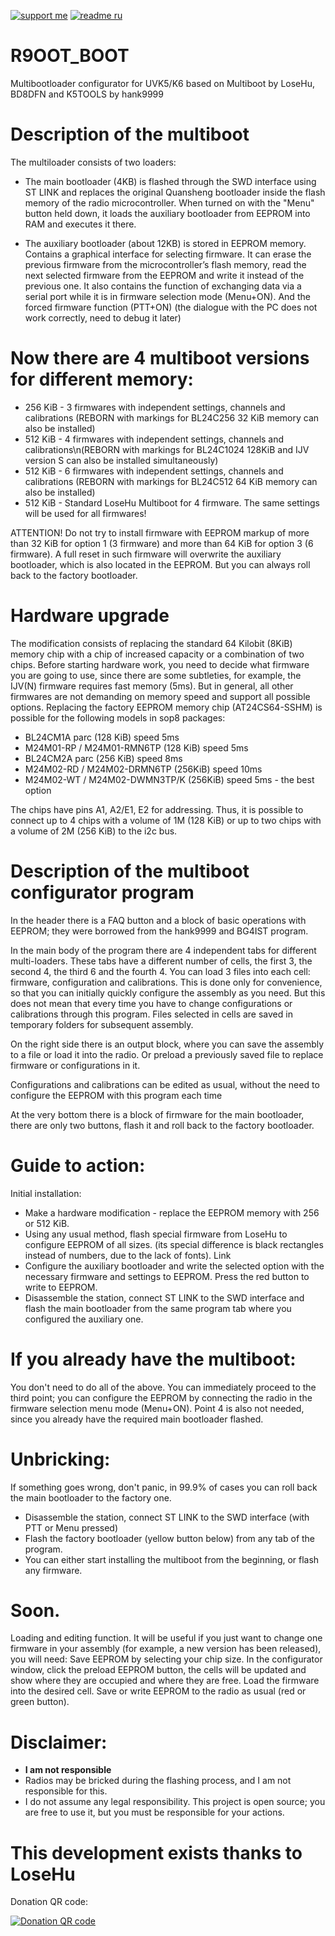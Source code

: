 [![support me](https://img.shields.io/badge/Support%20me-CloudTips-blue)](https://pay.cloudtips.ru/p/c197b86d) [![readme ru](https://img.shields.io/badge/README%20%D0%BD%D0%B0%20%D1%80%D1%83%D1%81%D1%81%D0%BA%D0%BE%D0%BC-214a57)](/README_RU.md)

# R9OOT_BOOT
Multibootloader configurator for UVK5/K6 based on Multiboot by LoseHu, BD8DFN and K5TOOLS by hank9999 

# Description of the multiboot
The multiloader consists of two loaders:

* The main bootloader (4KB) is flashed through the SWD interface using ST LINK and replaces the original Quansheng bootloader inside the flash memory of the radio microcontroller. When turned on with the "Menu" button held down, it loads the auxiliary bootloader from EEPROM into RAM and executes it there.

* The auxiliary bootloader (about 12KB) is stored in EEPROM memory. Contains a graphical interface for selecting firmware. It can erase the previous firmware from the microcontroller’s flash memory, read the next selected firmware from the EEPROM and write it instead of the previous one. It also contains the function of exchanging data via a serial port while it is in firmware selection mode (Menu+ON). And the forced firmware function (PTT+ON) (the dialogue with the PC does not work correctly, need to debug it later)

# Now there are 4 multiboot versions for different memory:

* 256 KiB - 3 firmwares with independent settings, channels and calibrations (REBORN with markings for BL24C256 32 KiB memory can also be installed)
* 512 KiB - 4 firmwares with independent settings, channels and calibrations\n(REBORN with markings for BL24C1024 128KiB and IJV version S can also be installed simultaneously)
* 512 KiB - 6 firmwares with independent settings, channels and calibrations (REBORN with markings for BL24C512 64 KiB memory can also be installed)
* 512 KiB - Standard LoseHu Multiboot for 4 firmware. The same settings will be used for all firmwares!

ATTENTION! Do not try to install firmware with EEPROM markup of more than 32 KiB for option 1 (3 firmware) and more than 64 KiB for option 3 (6 firmware). A full reset in such firmware will overwrite the auxiliary bootloader, which is also located in the EEPROM. But you can always roll back to the factory bootloader.

# Hardware upgrade
The modification consists of replacing the standard 64 Kilobit (8KiB) memory chip with a chip of increased capacity or a combination of two chips. Before starting hardware work, you need to decide what firmware you are going to use, since there are some subtleties, for example, the IJV(N) firmware requires fast memory (5ms).
But in general, all other firmwares are not demanding on memory speed and support all possible options.
Replacing the factory EEPROM memory chip (AT24CS64-SSHM) is possible for the following models in sop8 packages:
* BL24CM1A parc (128 KiB) speed 5ms
* M24M01-RP / M24M01-RMN6TP (128 KiB) speed 5ms
* BL24CM2A parc (256 KiB) speed 8ms
* M24M02-RD / M24M02-DRMN6TP (256KiB) speed 10ms
* M24M02-WT / M24M02-DWMN3TP/K (256KiB) speed 5ms - the best option

The chips have pins A1, A2/E1, E2 for addressing. Thus, it is possible to connect up to 4 chips with a volume of 1M (128 KiB) or up to two chips with a volume of 2M (256 KiB) to the i2c bus.
# Description of the multiboot configurator program
In the header there is a FAQ button and a block of basic operations with EEPROM; they were borrowed from the hank9999 and BG4IST program.

In the main body of the program there are 4 independent tabs for different multi-loaders. These tabs have a different number of cells, the first 3, the second 4, the third 6 and the fourth 4. 
You can load 3 files into each cell: firmware, configuration and calibrations.
This is done only for convenience, so that you can initially quickly configure the assembly as you need. But this does not mean that every time you have to change configurations or calibrations through this program. 
Files selected in cells are saved in temporary folders for subsequent assembly.

On the right side there is an output block, where you can save the assembly to a file or load it into the radio. Or preload a previously saved file to replace firmware or configurations in it. 

Configurations and calibrations can be edited as usual, without the need to configure the EEPROM with this program each time

At the very bottom there is a block of firmware for the main bootloader, there are only two buttons, flash it and roll back to the factory bootloader.
# Guide to action:
Initial installation:

* Make a hardware modification - replace the EEPROM memory with 256 or 512 KiB.
* Using any usual method, flash special firmware from LoseHu to configure EEPROM of all sizes. (its special difference is black rectangles instead of numbers, due to the lack of fonts). Link
* Configure the auxiliary bootloader and write the selected option with the necessary firmware and settings to EEPROM. Press the red button to write to EEPROM.
* Disassemble the station, connect ST LINK to the SWD interface and flash the main bootloader from the same program tab where you configured the auxiliary one.

# If you already have the multiboot:
You don't need to do all of the above. You can immediately proceed to the third point; you can configure the EEPROM by connecting the radio in the firmware selection menu mode (Menu+ON). Point 4 is also not needed, since you already have the required main bootloader flashed.
# Unbricking:
If something goes wrong, don't panic, in 99.9% of cases you can roll back the main bootloader to the factory one.

* Disassemble the station, connect ST LINK to the SWD interface (with PTT or Menu pressed) 
* Flash the factory bootloader (yellow button below) from any tab of the program. 
* You can either start installing the multiboot from the beginning, or flash any firmware.


# Soon.
Loading and editing function. It will be useful if you just want to change one firmware in your assembly (for example, a new version has been released), you will need: 
Save EEPROM by selecting your chip size.
In the configurator window, click the preload EEPROM button, the cells will be updated and show where they are occupied and where they are free.
Load the firmware into the desired cell.
Save or write EEPROM to the radio as usual (red or green button).

# Disclaimer:

* **I am not responsible**
* Radios may be bricked during the flashing process, and I am not responsible for this.
* I do not assume any legal responsibility. This project is open source; you are free to use it, but you must be responsible for your actions.

# This development exists thanks to LoseHu
Donation QR code:

[![Donation QR code](https://github.com/losehu/uv-k5-firmware-chinese/blob/main/payment/show.png)](https://losehu.github.io/payment-codes/)
